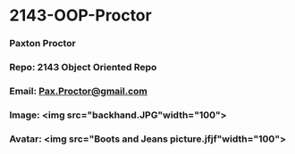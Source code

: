 # 2143-OOP-Proctor
### Paxton Proctor
### Repo: 2143 Object Oriented Repo
### Email: Pax.Proctor@gmail.com
### Image: <img src="backhand.JPG"width="100">
### Avatar: <img src="Boots and Jeans picture.jfjf"width="100">

